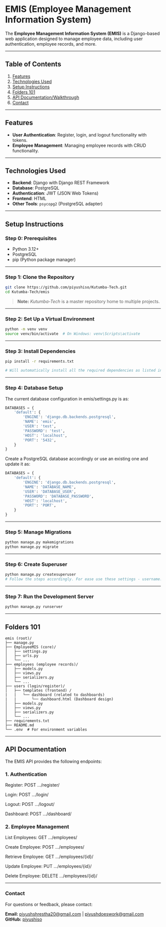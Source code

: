 # EMIS (Employee Management Information System)

The **Employee Management Information System (EMIS)** is a Django-based web application designed to manage employee data, including user authentication, employee records, and more.

---

## Table of Contents
1. [Features](#features)
2. [Technologies Used](#technologies-used)
3. [Setup Instructions](#setup-instructions)
4. [Folders 101](#folders-101)
5. [API Documentation/Walkthrough](#api-documentation)
6. [Contact](#contact)
---

## Features
- **User Authentication**: Register, login, and logout functionality with tokens.
- **Employee Management**: Managing employee records with CRUD functionality.

---

## Technologies Used
- **Backend**: Django with Django REST Framework
- **Database**: PostgreSQL
- **Authentication**: JWT (JSON Web Tokens)
- **Frontend**: HTML
- **Other Tools**: `psycopg2` (PostgreSQL adapter)

---

## Setup Instructions

### Step 0: Prerequisites
- Python 3.12+
- PostgreSQL
- pip (Python package manager)
---

### Step 1: Clone the Repository
```bash
git clone https://github.com/piyushiso/Kutumba-Tech.git
cd Kutumba-Tech/emis
```
> **Note:** *Kutumba-Tech* is a master repository home to multiple projects.
---

### Step 2: Set Up a Virtual Environment
```bash
python -m venv venv
source venv/bin/activate  # On Windows: venv\Scripts\activate
```
---

### Step 3: Install Dependencies
```bash
pip install -r requirements.txt 

# Will automatically install all the required dependencies as listed in the requirements.txt file.
```
---

### Step 4: Database Setup
The current database configuration in emis/settings.py is as:
```python
DATABASES = {
    'default': {
        'ENGINE': 'django.db.backends.postgresql',
        'NAME': 'emis',
        'USER': 'test',
        'PASSWORD': 'test',
        'HOST': 'localhost',
        'PORT': '5432',
    }
}
```
Create a PostgreSQL database accordingly or use an existing one and update it as:
```python
DATABASES = {
    'default': {
        'ENGINE': 'django.db.backends.postgresql',
        'NAME': 'DATABASE_NAME',
        'USER': 'DATABASE_USER',
        'PASSWORD': 'DATABASE_PASSWORD',
        'HOST': 'localhost',
        'PORT': 'PORT',
    }
}
```
---

### Step 5: Manage Migrations
```bash
python manage.py makemigrations
python manage.py migrate
```
---

### Step 6: Create Superuser
```bash
python manage.py createsuperuser
# Follow the steps accordingly. For ease use these settings - username: admin, email: admin@example.com, password: admin, value: y.
```
---

### Step 7: Run the Development Server
```bash
python manage.py runserver
```
---

## Folders 101
```
emis (root)/
├── manage.py
├── EmployeeMIS (core)/
│   ├── settings.py
│   ├── urls.py
│   └── ...
├── employees (employee records)/
│   ├── models.py
│   ├── views.py
│   ├── serializers.py
│   └── ...
├── users (login/register)/
│   ├── templates (frontend) /
|   |   └── dashboard (related to dashboards)
|   |       └── dashboard.html (Dashboard design)
│   ├── models.py
│   ├── views.py
│   ├── serializers.py
│   └── ...
├── requirements.txt
├── README.md
└── .env  # For environment variables
```
---
## API Documentation

The EMIS API provides the following endpoints:

### 1. Authentication

Register: POST .../register/

Login: POST .../login/

Logout: POST .../logout/

Dashboard: POST .../dashboard/

### 2. Employee Management

List Employees: GET .../employees/

Create Employee: POST .../employees/

Retrieve Employee: GET .../employees/{id}/

Update Employee: PUT .../employees/{id}/

Delete Employee: DELETE .../employees/{id}/

---

### Contact
For questions or feedback, please contact:


**Email:** piyushshrestha20@gmail.com | piyushdoeswork@gmail.com
**GitHub:** [piyushiso](https://github.com/piyushiso)
